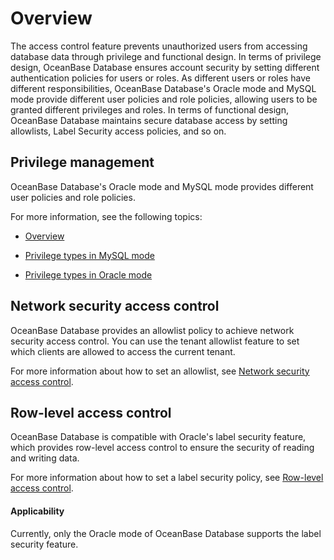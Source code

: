 # Overview

The access control feature prevents unauthorized users from accessing database data through privilege and functional design. In terms of privilege design, OceanBase Database ensures account security by setting different authentication policies for users or roles. As different users or roles have different responsibilities, OceanBase Database's Oracle mode and MySQL mode provide different user policies and role policies, allowing users to be granted different privileges and roles. In terms of functional design, OceanBase Database maintains secure database access by setting allowlists, Label Security access policies, and so on.

## Privilege management

OceanBase Database's Oracle mode and MySQL mode provides different user policies and role policies.

For more information, see the following topics:

* [Overview](200.user-and-permission/100.user-and-permission-overview.md)

* [Privilege types in MySQL mode](200.user-and-permission/200.permission-of-mysql-mode/100.permission-classification-of-mysql.md)

* [Privilege types in Oracle mode](200.user-and-permission/300.permission-of-oracle-mode/000.permission-classification-of-oracle-mode.md)

## Network security access control

OceanBase Database provides an allowlist policy to achieve network security access control. You can use the tenant allowlist feature to set which clients are allowed to access the current tenant.

For more information about how to set an allowlist, see [Network security access control](../300.access-control/300.network-security-access-control.md).

## Row-level access control

OceanBase Database is compatible with Oracle's label security feature, which provides row-level access control to ensure the security of reading and writing data.

For more information about how to set a label security policy, see [Row-level access control](../300.access-control/400.row-level-access-control.md).

<main id="notice">
    <h4>Applicability</h4>
    <p>Currently, only the Oracle mode of OceanBase Database supports the label security feature. </p>
</main>

